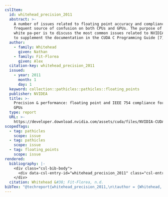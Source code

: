 ```yaml
---
cslItem:
  id: whitehead_precision_2011
  abstract: >-
    A number of issues related to floating point accuracy and compliance are a
    frequent source of confusion on both CPUs and GPUs. The purpose of this
    white pa-per is to discuss the most common issues related to NVIDIA GPUs and
    to supplement the documentation in the CUDA C Programming Guide [7].
  author:
    - family: Whitehead
      given: Nathan
    - family: Fit-Florea
      given: Alex
  citation-key: whitehead_precision_2011
  issued:
    - year: 2011
      month: 1
      day: 1
  keyword: collection::pathicles::pathicles::floating_points
  publisher: NVIDEA
  title: >-
    Precision & performance: floating point and IEEE 754 compliance for NVIDIA
    GPUs
  type: report
  URL: >-
    https://developer.download.nvidia.com/assets/cuda/files/NVIDIA-CUDA-Floating-Point.pdf
scopedTags:
  - tag: pathicles
    scope: issue
  - tag: pathicles
    scope: issue
  - tag: floating_points
    scope: issue
rendered:
  bibliography: |-
    <div class="csl-bib-body">
      <div data-csl-entry-id="whitehead_precision_2011" class="csl-entry">Whitehead, N., &#38; Fit-Florea, A. n.d.. <i>Precision &#38; performance: floating point and IEEE 754 compliance for NVIDIA GPUs</i>. NVIDEA. https://developer.download.nvidia.com/assets/cuda/files/NVIDIA-CUDA-Floating-Point.pdf</div>
    </div>
  citation: Whitehead &#38; Fit-Florea, n.d.
bibTex: "@techreport{whitehead_precision_2011,\n\tauthor = {Whitehead, Nathan and Fit-Florea, Alex},\n\tinstitution = {NVIDEA},\n\ttitle = {Precision & performance: floating point and {IEEE} 754 compliance for {NVIDIA} {GPUs}},\n}\n\n"
---
```

